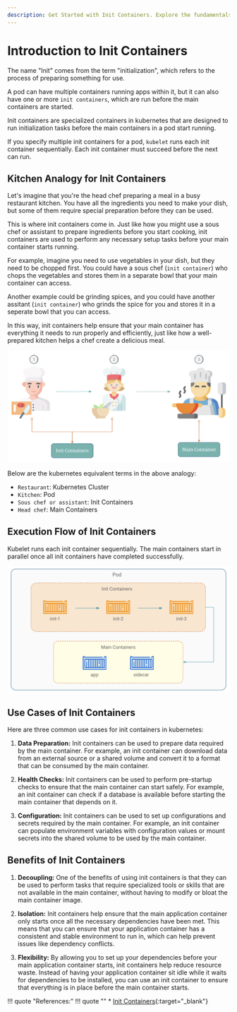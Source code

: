 ```yaml
---
description: Get Started with Init Containers. Explore the fundamentals of init containers, their role in Kubernetes, and how they streamline application setup and configuration. Begin your journey into the world of Kubernetes init containers with this introductory guide.
---
```



# Introduction to Init Containers

The name "Init" comes from the term "initialization", which refers to the process of preparing something for use.

A pod can have multiple containers running apps within it, but it can also have one or more `init containers`, which are run before the main containers are started.

Init containers are specialized containers in kubernetes that are designed to run initialization tasks before the main containers in a pod start running.

If you specify multiple init containers for a pod, `kubelet` runs each init container sequentially. Each init container must succeed before the next can run.


## Kitchen Analogy for Init Containers

Let's imagine that you're the head chef preparing a meal in a busy restaurant kitchen. You have all the ingredients you need to make your dish, but some of them require special preparation before they can be used.

This is where init containers come in. Just like how you might use a sous chef or assistant to prepare ingredients before you start cooking, init containers are used to perform any necessary setup tasks before your main container starts running.

For example, imagine you need to use vegetables in your dish, but they need to be chopped first. You could have a sous chef (`init container`) who chops the vegetables and stores them in a separate bowl that your main container can access.

Another example could be grinding spices, and you could have another assitant (`init container`) who grinds the spice for you and stores it in a seperate bowl that you can access.

In this way, init containers help ensure that your main container has everything it needs to run properly and efficiently, just like how a well-prepared kitchen helps a chef create a delicious meal.

<p align="left">
    <img src="../../../../assets/eks-course-images/init-container/init-containers-kitchen-analogy.png" alt="Kitchen Analogy for Init Containers" width="550" />
</p>

Below are the kubernetes equivalent terms in the above analogy:

- `Restaurant`: Kubernetes Cluster
- `Kitchen`: Pod
- `Sous chef or assistant`: Init Containers
- `Head chef`: Main Containers


## Execution Flow of Init Containers

Kubelet runs each init container sequentially. The main containers start in parallel once all init containers have completed successfully.

<p align="left">
    <img src="../../../../assets/eks-course-images/init-container/execution-flow-of-init-containers.png" alt="Execution Flow of Init Containers" width="550" />
</p>


## Use Cases of Init Containers

Here are three common use cases for init containers in kubernetes:

1. **Data Preparation:** Init containers can be used to prepare data required by the main container. For example, an init container can download data from an external source or a shared volume and convert it to a format that can be consumed by the main container.

2. **Health Checks:** Init containers can be used to perform pre-startup checks to ensure that the main container can start safely. For example, an init container can check if a database is available before starting the main container that depends on it.

3. **Configuration:** Init containers can be used to set up configurations and secrets required by the main container. For example, an init container can populate environment variables with configuration values or mount secrets into the shared volume to be used by the main container.


## Benefits of Init Containers

1. **Decoupling:** One of the benefits of using init containers is that they can be used to perform tasks that require specialized tools or skills that are not available in the main container, without having to modify or bloat the main container image.

2. **Isolation:** Init containers help ensure that the main application container only starts once all the necessary dependencies have been met. This means that you can ensure that your application container has a consistent and stable environment to run in, which can help prevent issues like dependency conflicts.

3. **Flexibility:** By allowing you to set up your dependencies before your main application container starts, init containers help reduce resource waste. Instead of having your application container sit idle while it waits for dependencies to be installed, you can use an init container to ensure that everything is in place before the main container starts.



!!! quote "References:"
    !!! quote ""
        * [Init Containers]{:target="_blank"}


<!-- Hyperlinks -->
[Init Containers]: https://kubernetes.io/docs/concepts/workloads/pods/init-containers/